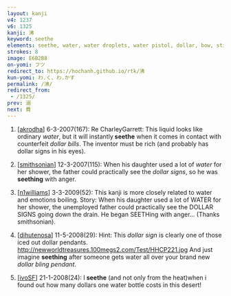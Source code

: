 ```yaml
---
layout: kanji
v4: 1237
v6: 1325
kanji: 沸
keyword: seethe
elements: seethe, water, water droplets, water pistol, dollar, bow, stick, stick2
strokes: 8
image: E6B2B8
on-yomi: フツ
redirect_to: https://hochanh.github.io/rtk/沸
kun-yomi: わ.く、わ.かす
permalink: /沸/
redirect_from:
 - /1325/
prev: 溺
next: 費
---
```


1) [<a href="http://kanji.koohii.com/profile/akrodha">akrodha</a>] 6-3-2007(167): Re CharleyGarrett: This liquid looks like ordinary <em>water</em>, but it will instantly<strong> seethe</strong> when it comes in contact with counterfeit <em>dollar bills</em>. The inventor must be rich (and probably has dollar signs in his eyes).

2) [<a href="http://kanji.koohii.com/profile/smithsonian">smithsonian</a>] 12-3-2007(115): When his daughter used a lot of <em>water</em> for her shower, the father could practically see the <em>dollar signs</em>, so he was <strong>seething</strong> with anger.

3) [<a href="http://kanji.koohii.com/profile/n1williams">n1williams</a>] 3-3-2009(52): This kanji is more closely related to water and emotions boiling. Story: When his daughter used a lot of WATER for her shower, the unemployed father could practically see the DOLLAR SIGNS going down the drain. He began SEETHing with anger... (Thanks smithsonian).

4) [<a href="http://kanji.koohii.com/profile/dihutenosa">dihutenosa</a>] 11-5-2008(29): Hint: This <em>dollar sign</em> is clearly one of those iced out dollar pendants. <a href="http://newworldtreasures.100megs2.com/Test/HHCP221.jpg">http://newworldtreasures.100megs2.com/Test/HHCP221.jpg</a> And just imagine <strong>seething</strong> after someone gets water all over your brand new <em>dollar bling pendant</em>.

5) [<a href="http://kanji.koohii.com/profile/ivoSF">ivoSF</a>] 21-1-2008(24): I<strong> seethe</strong> (and not only from the heat)when i found out how many dollars one water bottle costs in this desert!

